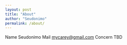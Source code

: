 ```yaml
---
layout: post
title: "About"
author: "Seudonimo"
permalink: /about/
---
```


Name 
  Seudonimo
Mail
  mycarey@gmail.com
Concern
  TBD
